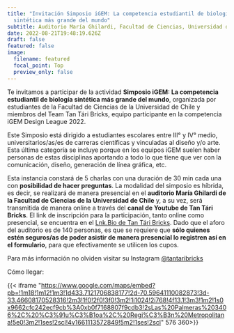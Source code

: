 ```yaml
---
title: "Invitación Simposio iGEM: La competencia estudiantil de biología
  sintética más grande del mundo"
subtitle: Auditorio María Ghilardi, Facultad de Ciencias, Universidad de Chile
date: 2022-08-21T19:48:19.626Z
draft: false
featured: false
image:
  filename: featured
  focal_point: Top
  preview_only: false
---
```

Te invitamos a participar de la actividad **Simposio iGEM: La competencia estudiantil de biología sintética más grande del mundo**, organizada por estudiantes de la Facultad de Ciencias de la Universidad de Chile y miembros del Team Tan Tári Bricks, equipo participante en la competencia iGEM Design League 2022. 

Este Simposio está dirigido a estudiantes escolares entre III° y IV° medio, universitarios/as/es de carreras científicas y vinculadas al diseño y/o arte. Esta última categoría se incluye porque en los equipos iGEM suelen haber personas de estas disciplinas aportando a todo lo que tiene que ver con la comunicación, diseño, generación de línea gráfica, etc. 

Esta instancia constará de 5 charlas con una duración de 30 min cada una con **posibilidad de hacer preguntas**. La modalidad del simposio es híbrida, es decir, se realizará de manera presencial en el **auditorio María Ghilardi de la Facultad de Ciencias de la Universidad de Chile** y, a su vez, será transmitida de manera online a través del **canal de Youtube de Tan Tári Bricks**. El link de inscripción para la participación, tanto online como presencial, se encuentra en el [Lnk.Bio de Tan Tári Bricks](https://lnk.bio/tantaribricks). Dado que el aforo del auditorio es de 140 personas, es que se requiere que **sólo quienes estén seguros/as de poder asistir de manera presencial lo registren así en el formulario**, para que efectivamente se utilicen los cupos.

Para más información no olviden visitar su Instagram [@tantaribricks](https://www.instagram.com/tantaribricks/)

Cómo llegar:

{{< iframe "https://www.google.com/maps/embed?pb=!1m18!1m12!1m3!1d433.7121706838177!2d-70.59641110082873!3d-33.46608170528316!2m3!1f0!2f0!3f0!3m2!1i1024!2i768!4f13.1!3m3!1m2!1s0x9662cfc242ecf9cb%3A0xb0f7168807f9cdb3!2sLas%20Palmeras%203406%2C%20%C3%91u%C3%B1oa%2C%20Regi%C3%B3n%20Metropolitana!5e0!3m2!1ses!2scl!4v1661113572849!5m2!1ses!2scl" 576 360>}}